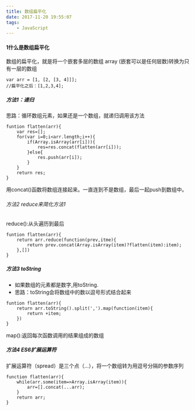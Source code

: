 ```yaml
---
title: 数组扁平化
date: 2017-11-20 19:55:07
tags:
    - JavaScript
---
```

#### 1什么是数组扁平化
数组的扁平化，就是将一个嵌套多层的数组 array (嵌套可以是任何层数)转换为只有一层的数组
```
var arr = [1, [2, [3, 4]]];
//扁平化之后：[1,2,3,4];
```
<!--more-->

##### 方法1：递归
思路：循环数组元素，如果还是一个数组，就递归调用该方法
```
funtion flatten(arr){
    var res=[];
    for(var i=0;i<arr.length;i++){
        if(Array.isArray(arr[i])){
            res=res.concat(flatten(arr[i]));
        }else{
            res.push(arr[i]);
        }
    }
    return res;
}
```
用concat()函数将数组连接起来。一直连到不是数组，最后一起push到数组中。

###### 方法2 reduce来简化方法1
reduce():从头遍历到最后
```
funtion flatten(arr){
    return arr.reduce(function(prev,itme){
        return prev.concat(Array.isArray(item)?flatten(item):item);
    },[])
}
```
##### 方法3 toString
- 如果数组的元素都是数字,用toString.
- 思路：toString会将数组中的数以逗号形式结合起来
```
funtion flatten(arr){
    return arr.toString().split(',').map(function(item){
        return +item;
    })
}
```
map():返回每次函数调用的结果组成的数组

##### 方法4 ES6扩展运算符
扩展运算符（spread）是三个点（...），将一个数组转为用逗号分隔的参数序列
```
function flatten(arr){
    while(arr.some(item=>Array.isArray(item)){
        arr=[].concat(...arr);
    }
    return arr;
}
```